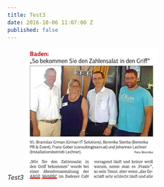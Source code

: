 ```yaml
---
title: Test3
date: 2016-10-06 11:07:00 Z
published: false
---
```


*Test3*
![NOWI_thumbnail.jpg](/_uploads/NOWI_thumbnail.jpg)
